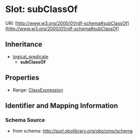# Slot: subClassOf

URI: [http://www.w3.org/2000/01/rdf-schema#subClassOf](http://www.w3.org/2000/01/rdf-schema#subClassOf)




## Inheritance

* [logical_predicate](logical_predicate.md)
    * **subClassOf**



## Properties

 * Range: [ClassExpression](ClassExpression.md)



## Identifier and Mapping Information







### Schema Source


* from schema: http://purl.obolibrary.org/obo/omo/schema



